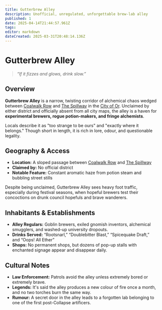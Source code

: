 ```yaml
---
title: Gutterbrew Alley
description: Unofficial, unregulated, unforgettable brew-lab alley
published: 1
date: 2025-04-14T21:44:57.961Z
tags: 
editor: markdown
dateCreated: 2025-03-31T20:48:14.136Z
---
```


# Gutterbrew Alley

> *“If it fizzes and glows, drink slow.”*

## Overview
**Gutterbrew Alley** is a narrow, twisting corridor of alchemical chaos wedged between [Coalwalk Row](/geography/settlement/city/city-of-or/district/coalwalk-row.md) and [The Spillway](/geography/settlement/city/city-of-or/district/the-spillway.md) in the [City of Or](/geography/settlement/city/city-of-or.md). Unclaimed by either district and officially absent from all city maps, the alley is a haven for **experimental brewers, rogue potion-makers, and fringe alchemists**.

Locals describe it as "too strange to be ours" and "exactly where it belongs." Though short in length, it is rich in lore, odour, and questionable legality.

## Geography & Access
- **Location:** A sloped passage between [Coalwalk Row](/geography/settlement/city/city-of-or/district/coalwalk-row.md) and [The Spillway](/geography/settlement/city/city-of-or/district/the-spillway.md)  
- **Claimed by:** No official district  
- **Notable Feature:** Constant aromatic haze from potion steam and bubbling street stills

Despite being unclaimed, Gutterbrew Alley sees heavy foot traffic, especially during festival seasons, when hopeful brewers test their concoctions on drunk council hopefuls and brave wanderers.

## Inhabitants & Establishments
- **Alley Regulars:** Goblin brewers, exiled gnomish inventors, alchemical smugglers, and washed-up university dropouts.
- **Drinks Served:** “Rootsnarl,” “Doublebitter Blast,” “Spicequake Draft,” and “Oops! All Ether”
- **Shops:** No permanent shops, but dozens of pop-up stalls with enchanted signage appear and disappear daily.

## Cultural Notes
- **Law Enforcement:** Patrols avoid the alley unless extremely bored or extremely brave.
- **Legends:** It's said the alley produces a new colour of fire once a month, and no two torches burn the same way.
- **Rumour:** A secret door in the alley leads to a forgotten lab belonging to one of the first post-Collapse artificers.
